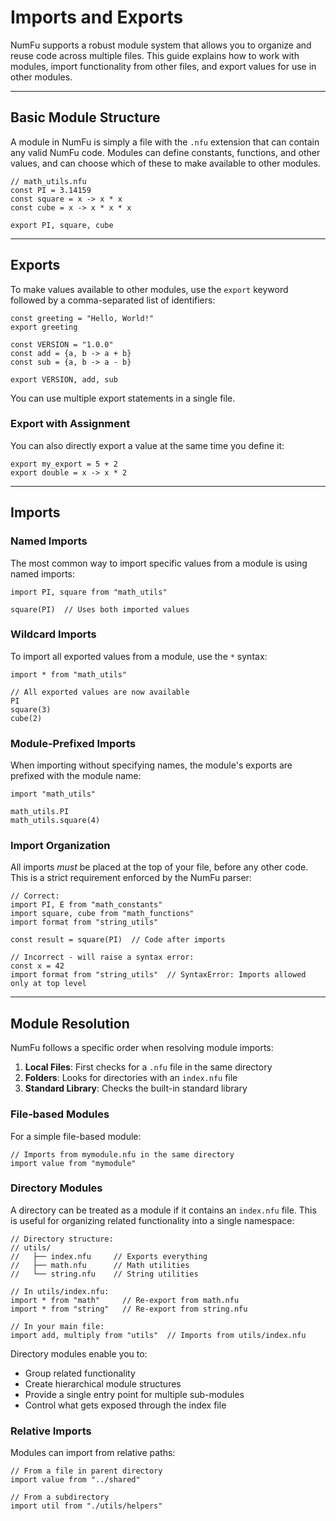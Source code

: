 # Imports and Exports

NumFu supports a robust module system that allows you to organize and reuse code across multiple files. This guide explains how to work with modules, import functionality from other files, and export values for use in other modules.

-----
## Basic Module Structure

A module in NumFu is simply a file with the `.nfu` extension that can contain any valid NumFu code. Modules can define constants, functions, and other values, and can choose which of these to make available to other modules.

```numfu
// math_utils.nfu
const PI = 3.14159
const square = x -> x * x
const cube = x -> x * x * x

export PI, square, cube
```

-----
## Exports

To make values available to other modules, use the `export` keyword followed by a comma-separated list of identifiers:

```numfu
const greeting = "Hello, World!"
export greeting

const VERSION = "1.0.0"
const add = {a, b -> a + b}
const sub = {a, b -> a - b}

export VERSION, add, sub
```
You can use multiple export statements in a single file.

### Export with Assignment

You can also directly export a value at the same time you define it:

```numfu
export my_export = 5 + 2
export double = x -> x * 2
```

-----
## Imports

### Named Imports
The most common way to import specific values from a module is using named imports:

```numfu
import PI, square from "math_utils"

square(PI)  // Uses both imported values
```

### Wildcard Imports
To import all exported values from a module, use the `*` syntax:

```numfu
import * from "math_utils"

// All exported values are now available
PI
square(3)
cube(2)
```

### Module-Prefixed Imports
When importing without specifying names, the module's exports are prefixed with the module name:

```numfu
import "math_utils"

math_utils.PI
math_utils.square(4)
```

### Import Organization
All imports *must* be placed at the top of your file, before any other code. This is a strict requirement enforced by the NumFu parser:

```numfu
// Correct:
import PI, E from "math_constants"
import square, cube from "math_functions"
import format from "string_utils"

const result = square(PI)  // Code after imports

// Incorrect - will raise a syntax error:
const x = 42
import format from "string_utils"  // SyntaxError: Imports allowed only at top level
```

-----
## Module Resolution

NumFu follows a specific order when resolving module imports:

1. **Local Files**: First checks for a `.nfu` file in the same directory
2. **Folders**: Looks for directories with an `index.nfu` file
3. **Standard Library**: Checks the built-in standard library

### File-based Modules
For a simple file-based module:

```numfu
// Imports from mymodule.nfu in the same directory
import value from "mymodule"
```

### Directory Modules
A directory can be treated as a module if it contains an `index.nfu` file. This is useful for organizing related functionality into a single namespace:

```numfu
// Directory structure:
// utils/
//   ├── index.nfu     // Exports everything
//   ├── math.nfu      // Math utilities
//   └── string.nfu    // String utilities

// In utils/index.nfu:
import * from "math"     // Re-export from math.nfu
import * from "string"   // Re-export from string.nfu

// In your main file:
import add, multiply from "utils"  // Imports from utils/index.nfu
```

Directory modules enable you to:
- Group related functionality
- Create hierarchical module structures
- Provide a single entry point for multiple sub-modules
- Control what gets exposed through the index file

### Relative Imports
Modules can import from relative paths:

```numfu
// From a file in parent directory
import value from "../shared"

// From a subdirectory
import util from "./utils/helpers"
```
